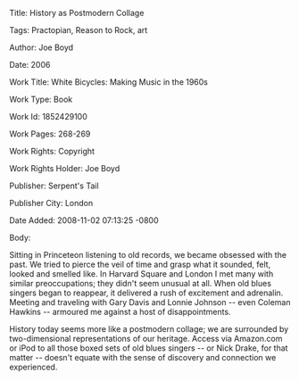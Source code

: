 Title:  History as Postmodern Collage

Tags:   Practopian, Reason to Rock, art

Author: Joe Boyd

Date:   2006

Work Title: White Bicycles: Making Music in the 1960s

Work Type: Book

Work Id: 1852429100

Work Pages: 268-269

Work Rights: Copyright

Work Rights Holder: Joe Boyd

Publisher: Serpent's Tail

Publisher City: London

Date Added: 2008-11-02 07:13:25 -0800

Body: 

Sitting in Princeteon listening to old records, we became obsessed with the past. We tried to pierce the veil of time and grasp what it sounded, felt, looked and smelled like. In Harvard Square and London I met many with similar preoccupations; they didn't seem unusual at all. When old blues singers began to reappear, it delivered a rush of excitement and adrenalin. Meeting and traveling with Gary Davis and Lonnie Johnson -- even Coleman Hawkins -- armoured me against a host of disappointments. 

History today seems more like a postmodern collage; we are surrounded by two-dimensional representations of our heritage. Access via Amazon.com or iPod to all those boxed sets of old blues singers -- or Nick Drake, for that matter -- doesn't equate with the sense of discovery and connection we experienced.
